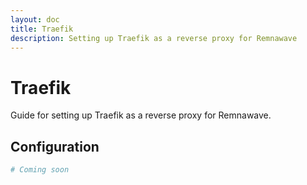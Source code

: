 ```yaml
---
layout: doc
title: Traefik
description: Setting up Traefik as a reverse proxy for Remnawave
---
```


# Traefik

Guide for setting up Traefik as a reverse proxy for Remnawave.

## Configuration

```yaml
# Coming soon
``` 